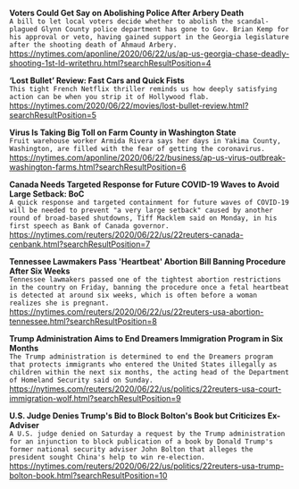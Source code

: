 **Voters Could Get Say on Abolishing Police After Arbery Death**\
`A bill to let local voters decide whether to abolish the scandal-plagued Glynn County police department has gone to Gov. Brian Kemp for his approval or veto, having gained support in the Georgia legislature after the shooting death of Ahmaud Arbery. `\
https://nytimes.com/aponline/2020/06/22/us/ap-us-georgia-chase-deadly-shooting-1st-ld-writethru.html?searchResultPosition=4

**‘Lost Bullet’ Review: Fast Cars and Quick Fists**\
`This tight French Netflix thriller reminds us how deeply satisfying action can be when you strip it of Hollywood flab.`\
https://nytimes.com/2020/06/22/movies/lost-bullet-review.html?searchResultPosition=5

**Virus Is Taking Big Toll on Farm County in Washington State**\
`Fruit warehouse worker Armida Rivera says her days in Yakima County, Washington, are filled with the fear of getting the coronavirus.`\
https://nytimes.com/aponline/2020/06/22/business/ap-us-virus-outbreak-washington-farms.html?searchResultPosition=6

**Canada Needs Targeted Response for Future COVID-19 Waves to Avoid Large Setback: BoC**\
`A quick response and targeted containment for future waves of COVID-19 will be needed to prevent "a very large setback" caused by another round of broad-based shutdowns, Tiff Macklem said on Monday, in his first speech as Bank of Canada governor.`\
https://nytimes.com/reuters/2020/06/22/us/22reuters-canada-cenbank.html?searchResultPosition=7

**Tennessee Lawmakers Pass 'Heartbeat' Abortion Bill Banning Procedure After Six Weeks**\
`Tennessee lawmakers passed one of the tightest abortion restrictions in the country on Friday, banning the procedure once a fetal heartbeat is detected at around six weeks, which is often before a woman realizes she is pregnant.`\
https://nytimes.com/reuters/2020/06/22/us/22reuters-usa-abortion-tennessee.html?searchResultPosition=8

**Trump Administration Aims to End Dreamers Immigration Program in Six Months**\
`The Trump administration is determined to end the Dreamers program that protects immigrants who entered the United States illegally as children within the next six months, the acting head of the Department of Homeland Security said on Sunday.`\
https://nytimes.com/reuters/2020/06/22/us/politics/22reuters-usa-court-immigration-wolf.html?searchResultPosition=9

**U.S. Judge Denies Trump's Bid to Block Bolton's Book but Criticizes Ex-Adviser**\
`A U.S. judge denied on Saturday a request by the Trump administration for an injunction to block publication of a book by Donald Trump's former national security adviser John Bolton that alleges the president sought China's help to win re-election.`\
https://nytimes.com/reuters/2020/06/22/us/politics/22reuters-usa-trump-bolton-book.html?searchResultPosition=10

